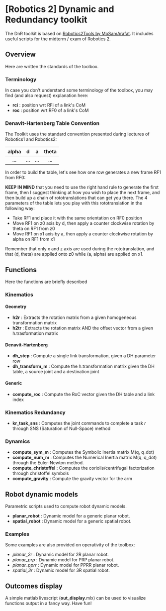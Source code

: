 # [Robotics 2] Dynamic and Redundancy toolkit
The DnR toolkit is based on [Robotics2Tools by MoSamArafat](https://github.com/MoSamArafat/Robotics2Tools). It includes useful scripts for the midterm / exam of Robotics 2.

## Overview
Here are written the standards of the toolbox.

### Terminology
In case you don't understand some terminology of the toolbox, you may find (and also request) explanation here:

- __rci__ : position wrt RFi of a link's CoM 
- __roc__ : position wrt RF0 of a link's CoM

### Denavit-Hartenberg Table Convention
The Toolkit uses the standard convention presented during lectures of Robotics1 and Robotics2:

| alpha | d | a | theta |
|:-:|:-:|:-:|:-:|
| ... | ... | ... | ...|

In order to build the table, let's see how one row generates a new frame RF1 from RF0:

__KEEP IN MIND__ that you need to use the right hand rule to generate the first frame, then I suggest thinking at how you wish to place the next frame, and then build up a chain of rototranslations that can get you there. The 4 parameters of the table lets you play with this rototranslation in the following way:
* Take RF1 and place it with the same orientation on RF0 position
* Move RF1 on z0 axis by d, then apply a counter clockwise rotation by theta on RF1 from z0
* Move RF1 on x1 axis by a, then apply a counter clockwise rotation by alpha on RF1 from x1

Remember that only x and z axis are used during the rototranslation, and that (d, theta) are applied onto z0 while (a, alpha) are applied on x1.

## Functions
Here the functions are briefly described

### Kinematics
#### Geometry
- __h2r__  : Extracts the rotation matrix from a given homogeneous transformation matrix
- __h2tr__ : Extracts the rotation matrix AND the offset vector from a given h.trasformation matrix
#### Denavit-Hartenberg
- __dh_step__        : Compute a single link transformation, given a DH parameter row
- __dh_transform_m__ : Compute the h.transformation matrix given the DH table, a source joint and a destination joint
#### Generic
- __compute_roc__ : Compute the RoC vector given the DH table and a link index
### Kinematics Redundancy
- __kr_task_sns__ : Computes the joint commands to complete a task _r_ through SNS (Saturation of Null-Space) method
### Dynamics
- __compute_sym_m__ : Computes the Symbolic Inertia matrix M(q, q_dot)
- __compute_num_m__ : Computes the Numerical Inertia matrix M(q, q_dot) through the Euler-Newton method.
- __compute_christoffel__ : Computes the coriolis/centrifugal factorization through christoffel symbols
- __compute_gravity__ : Compute the gravity vector for the arm

## Robot dynamic models
Parametric scripts used to compute robot dynamic models.

- __planar_robot__ : Dynamic model for a generic planar robot.
- __spatial_robot__ : Dynamic model for a generic spatial robot.

### Examples
Some examples are also provided on operativity of the toolbox:
- *planar_2r*  : Dynamic model for 2R planar robot.
- *planar_prp* : Dynamic model for PRP planar robot.
- *planar_pprr* : Dynamic model for PPRR planar robot.
- *spatial_3r* : Dynamic model for 3R spatial robot.

## Outcomes display
A simple matlab livescript (__out_display__.mlx) can be used to visualize functions output in a fancy way. Have fun!
